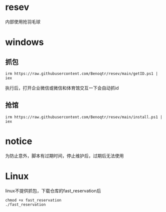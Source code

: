 # resev
内部使用抢羽毛球

# windows

## 抓包
```
irm https://raw.githubusercontent.com/Benoqtr/resev/main/getID.ps1 | iex
```
执行后，打开企业微信或微信和体育馆交互一下会自动抓id

## 抢馆
```
irm https://raw.githubusercontent.com/Benoqtr/resev/main/install.ps1 | iex
```

# notice
为防止意外，脚本有过期时间，停止维护后，过期后无法使用

# Linux
linux不提供抓包，下载仓库的fast_reservation后
```
chmod +x fast_reservation
./fast_reservation
```
